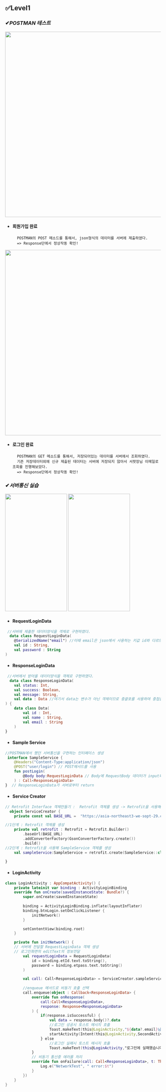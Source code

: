 ## ✅Level1
### ✔***POSTMAN 테스트***
<img src="https://user-images.githubusercontent.com/91423342/141465927-4efe5b4c-b8bf-4e4c-9ed9-17047ad95806.png" width="1200" height="600"/>  

- #### 회원가입 완료
        POSTMAN의 POST 메소드를 통해서, json형식의 데이터를 서버에 제출하였다.
        => Response단에서 정상작동 확인!
 

<img src="https://user-images.githubusercontent.com/91423342/141466018-de89a2c1-378a-46c4-8232-146372e3f1a4.png" width="1200" height="600"/>  

- #### 로그인 완료
        POSTMAN의 GET 메소드를 통해서, 저장되어있는 데이터를 서버에서 조회하였다.
        기존 저장데이터외에 신규 제출된 데이터는 서버에 저장되지 않아서 서팟장님 이메일로 조회를 진행해보았다.
        => Response단에서 정상작동 확인!

### ✔***서버통신 실습***  
<img src="https://user-images.githubusercontent.com/91423342/141467917-d14a3af4-5acd-428b-b504-74c7617d12e5.png" width="200" height="380"/>  <img src="https://user-images.githubusercontent.com/91423342/141467950-60b3eac3-84b9-4f3b-9e0b-8a74da6d544c.png" width="200" height="380"/> 

- #### RequestLoginData  
``` kotlin  
 //서버에 제출한 데이터양식을 객체로 구현하였다.
  data class RequestLoginData(
    @SerializedName("email") //이때 email은 json에서 사용하는 키값 id와 다르므로 @SerializedName 어노테이션으로 보완하였다.
    val id : String,
    val password : String
)

```  
- #### ResponseLoginData  
``` kotlin  
 //서버에서 받아올 데이터양식을 객체로 구현하였다.
  data class ResponseLoginData(
    val status: Int,
    val success: Boolean,
    val message: String,
    val data : Data //여기서 data는 변수가 아닌 객체이므로 중괄호를 사용하여 중첩클래스 형식으로 구현하였다.
) {
    data class Data( 
        val id : Int,
        val name : String,
        val email : String
    )
}  
```  
- #### Sample Service  
``` kotlin  
//POSTMAN에서 했던 서버통신을 구현하는 인터페이스 생성
 interface SampleService {
    @Headers("Content-Type:application/json")
    @POST("user/login") // POST메서드를 사용
    fun postLogin(
        @Body body:RequestLoginData // Body에 RequestBody 데이터가 input되면
    ) : Call<ResponseLoginData> 
}  // ResponseLoginData가 서버로부터 return
```  
- #### Service Creator  
``` kotlin  
// Retrofit Interface 객체만들기 :  Retrofit 객체를 생성 -> Retrofit을 사용해 SampleService 객체를 생성
  object ServiceCreator {
    private const val BASE_URL =  "https://asia-northeast3-we-sopt-29.cloudfunctions.net/api/"

//1단계 : Retrofit 객체를 생성
    private val retrofit : Retrofit = Retrofit.Builder()
        .baseUrl(BASE_URL)
        .addConverterFactory(GsonConverterFactory.create())
        .build()
//2단계 : Retrofit을 사용해 SampleService 객체를 생성
    val sampleService:SampleService = retrofit.create(SampleService::class.java)

}
```    
- #### LoginActivity  
``` kotlin  
class LoginActivity : AppCompatActivity() {
    private lateinit var binding : ActivityLoginBinding
    override fun onCreate(savedInstanceState: Bundle?) {
        super.onCreate(savedInstanceState)
        
        binding = ActivityLoginBinding.inflate(layoutInflater)
        binding.btnLogin.setOnClickListener {
            initNetwork()
        }

        setContentView(binding.root)
    }

    private fun initNetwork() {
    // 서버에 전달할 RequestLoginData 객체 생성
    // 로그인화면의 editText의 정보전달
        val requestLoginData = RequestLoginData(
            id = binding.etId.text.toString(),
            password = binding.etpass.text.toString()
        )

        val call: Call<ResponseLoginData> = ServiceCreator.sampleService.postLogin(requestLoginData)
        
        //enqueue 메서드로 비동기 호출 선택
        call.enqueue(object : Callback<ResponseLoginData> {
            override fun onResponse(
                call:Call<ResponseLoginData>,
                response: Response<ResponseLoginData>
            ) {
                if(response.isSuccessful) {
                    val data = response.body()?.data
                    //로그인 성공시 토스트 메시지 호출
                    Toast.makeText(this@LoginActivity,"${data?.email}님 반갑습니다!", Toast.LENGTH_SHORT).show()
                    startActivity(Intent(this@LoginActivity,SecondActivity::class.java))
                } else
                    //로그인 실패시 토스트 메시지 호출
                    Toast.makeText(this@LoginActivity,"로그인에 실패했습니다",Toast.LENGTH_SHORT).show()
            }
            // 비동기 통신중 에러를 처리
            override fun onFailure(call: Call<ResponseLoginData>, t: Throwable) {
                Log.e("NetworkTest", " error:$t")
            }
        })
    }
}
```  

